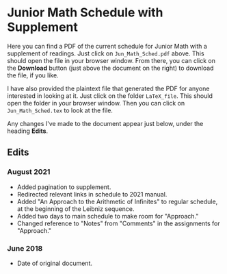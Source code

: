 # Junior Math Schedule with Supplement

Here you can find a PDF of the current schedule for Junior Math 
with a supplement of readings. Just click on `Jun_Math_Sched.pdf`
above. This should open the file in your browser window. From
there, you can click on
the **Download** button (just above the document on the right) to download the file, 
if you like.

I have also provided the plaintext file that generated the PDF
for anyone interested in looking at it. Just click on the folder
`LaTeX_file`. This should open the folder in your browser window. Then
you can click on `Jun_Math_Sched.tex` to look at the file.

Any changes I've made to the document appear just below, under the heading **Edits**. 

## Edits
### August 2021
- Added pagination to supplement.
- Redirected relevant links in schedule to 2021 manual.
- Added "An Approach to the Arithmetic of Infinites" to regular schedule,
at the beginning of the Leibniz sequence.
- Added two days to main schedule to make room for "Approach."
- Changed reference to "Notes" from "Comments" in the assignments for "Approach."
### June 2018
- Date of original document.  
